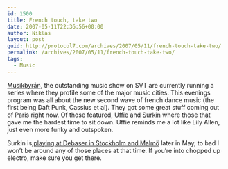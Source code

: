 ```yaml
---
id: 1500
title: French touch, take two
date: 2007-05-11T22:36:56+00:00
author: Niklas
layout: post
guid: http://protocol7.com/archives/2007/05/11/french-touch-take-two/
permalink: /archives/2007/05/11/french-touch-take-two/
tags:
  - Music
---
```

<div class='microid-9a029c3f7796324f75a46efbecbddd069d0e3769'>
  <p>
    <a href="http://svt.se/svt/jsp/Crosslink.jsp?d=32531">Musikbyr&aring;n</a>, the outstanding music show on SVT are currently running a series where they profile some of the major music cities. This evenings program was all about the new second wave of french dance music (the first being Daft Punk, Cassius et al). They got some great stuff coming out of Paris right now. Of those featured, <a href="http://www.myspace.com/uffie">Uffie</a> and <a href="http://www.myspace.com/surkin">Surkin</a> where those that gave me the hardest time to sit down. Uffie reminds me a lot like Lily Allen, just even more funky and outspoken.
  </p>
  
  <p>
    Surkin is<a href="http://www.debaser.nu/?id=1312"> playing at Debaser in Stockholm and Malm&ouml;</a> later in May, to bad I won&#8217;t be around any of those places at that time. If you&#8217;re into chopped up electro, make sure you get there.
  </p>
</div>
